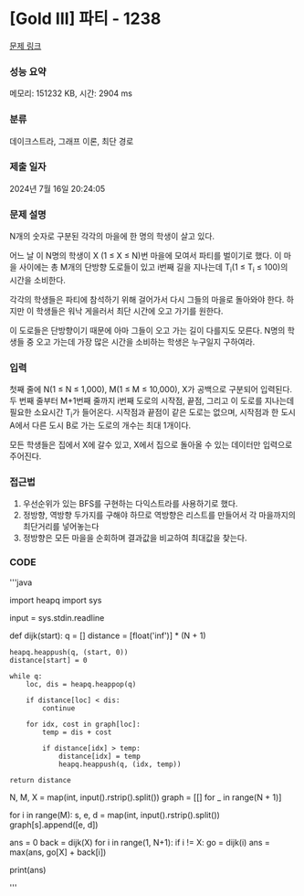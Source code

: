 # [Gold III] 파티 - 1238 

[문제 링크](https://www.acmicpc.net/problem/1238) 

### 성능 요약

메모리: 151232 KB, 시간: 2904 ms

### 분류

데이크스트라, 그래프 이론, 최단 경로

### 제출 일자

2024년 7월 16일 20:24:05

### 문제 설명

<p>N개의 숫자로 구분된 각각의 마을에 한 명의 학생이 살고 있다.</p>

<p>어느 날 이 N명의 학생이 X (1 ≤ X ≤ N)번 마을에 모여서 파티를 벌이기로 했다. 이 마을 사이에는 총 M개의 단방향 도로들이 있고 i번째 길을 지나는데 T<sub>i</sub>(1 ≤ T<sub>i</sub> ≤ 100)의 시간을 소비한다.</p>

<p>각각의 학생들은 파티에 참석하기 위해 걸어가서 다시 그들의 마을로 돌아와야 한다. 하지만 이 학생들은 워낙 게을러서 최단 시간에 오고 가기를 원한다.</p>

<p>이 도로들은 단방향이기 때문에 아마 그들이 오고 가는 길이 다를지도 모른다. N명의 학생들 중 오고 가는데 가장 많은 시간을 소비하는 학생은 누구일지 구하여라.</p>

### 입력 

 <p>첫째 줄에 N(1 ≤ N ≤ 1,000), M(1 ≤ M ≤ 10,000), X가 공백으로 구분되어 입력된다. 두 번째 줄부터 M+1번째 줄까지 i번째 도로의 시작점, 끝점, 그리고 이 도로를 지나는데 필요한 소요시간 T<sub>i</sub>가 들어온다. 시작점과 끝점이 같은 도로는 없으며, 시작점과 한 도시 A에서 다른 도시 B로 가는 도로의 개수는 최대 1개이다.</p>

<p>모든 학생들은 집에서 X에 갈수 있고, X에서 집으로 돌아올 수 있는 데이터만 입력으로 주어진다.</p>

### 접근법
1. 우선순위가 있는 BFS를 구현하는 다익스트라를 사용하기로 했다.
2. 정방향, 역방향 두가지를 구해야 하므로 역방향은 리스트를 만들어서 각 마을까지의 최단거리를 넣어놓는다
3. 정방향은 모든 마을을 순회하며 결과값을 비교하여 최대값을 찾는다.

### CODE
'''java

import heapq
import sys

input = sys.stdin.readline

def dijk(start):
    q = []
    distance = [float('inf')] * (N + 1)

    heapq.heappush(q, (start, 0))
    distance[start] = 0

    while q:
        loc, dis = heapq.heappop(q)

        if distance[loc] < dis:
            continue

        for idx, cost in graph[loc]:
            temp = dis + cost

            if distance[idx] > temp:
                distance[idx] = temp
                heapq.heappush(q, (idx, temp))

    return distance


N, M, X = map(int, input().rstrip().split())
graph = [[] for _ in range(N + 1)]

for i in range(M):
    s, e, d = map(int, input().rstrip().split())
    graph[s].append([e, d])

ans = 0
back = dijk(X)
for i in range(1, N+1):
    if i != X:
        go = dijk(i)
        ans = max(ans, go[X] + back[i])

print(ans)


'''

